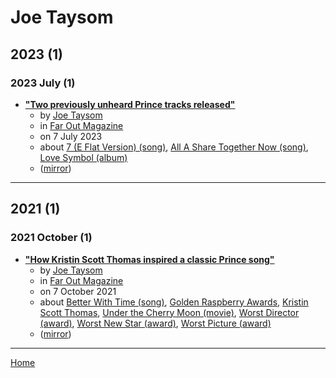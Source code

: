 # Joe Taysom

## 2023 (1)

### 2023 July (1)

 - [**"Two previously unheard Prince tracks released"**](https://faroutmagazine.co.uk/two-previously-unheard-prince-tracks-released/)
    - by [Joe Taysom](../../authors/joe-taysom/index.md)
    - in [Far Out Magazine](../../publications/far-out-magazine/index.md)
    - on 7 July 2023
    - about [7 (E Flat Version) (song)](../../topics/song/7-e-flat-version/index.md), [All A Share Together Now (song)](../../topics/song/all-a-share-together-now/index.md), [Love Symbol (album)](../../topics/album/love-symbol/index.md)
    - ([mirror](https://web.archive.org/web/*/https://faroutmagazine.co.uk/two-previously-unheard-prince-tracks-released/))

----

## 2021 (1)

### 2021 October (1)

 - [**"How Kristin Scott Thomas inspired a classic Prince song"**](https://faroutmagazine.co.uk/how-kristin-scott-thomas-inspired-a-classic-prince-song/)
    - by [Joe Taysom](../../authors/joe-taysom/index.md)
    - in [Far Out Magazine](../../publications/far-out-magazine/index.md)
    - on 7 October 2021
    - about [Better With Time (song)](../../topics/song/better-with-time/index.md), [Golden Raspberry Awards](../../topics/golden-raspberry-awards/index.md), [Kristin Scott Thomas](../../topics/kristin-scott-thomas/index.md), [Under the Cherry Moon (movie)](../../topics/movie/under-the-cherry-moon/index.md), [Worst Director (award)](../../topics/award/worst-director/index.md), [Worst New Star (award)](../../topics/award/worst-new-star/index.md), [Worst Picture (award)](../../topics/award/worst-picture/index.md)
    - ([mirror](https://web.archive.org/web/*/https://faroutmagazine.co.uk/how-kristin-scott-thomas-inspired-a-classic-prince-song/))

----

[Home](../index.md)
